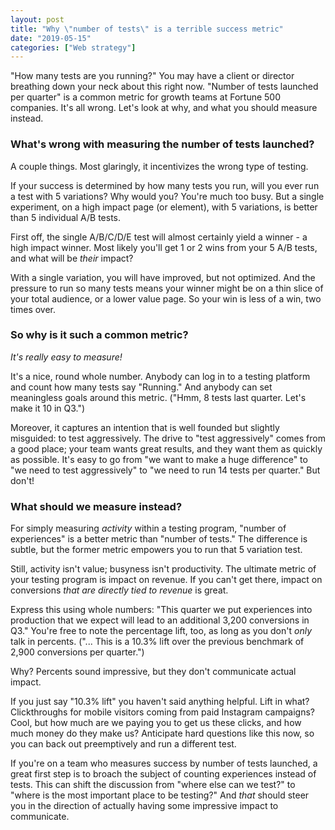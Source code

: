 ```yaml
---
layout: post
title: "Why \"number of tests\" is a terrible success metric"
date: "2019-05-15"
categories: ["Web strategy"]
---
```


"How many tests are you running?" You may have a client or director breathing down your neck about this right now. "Number of tests launched per quarter" is a common metric for growth teams at Fortune 500 companies. It's all wrong. Let's look at why, and what you should measure instead.

### What's wrong with measuring the number of tests launched?

A couple things. Most glaringly, it incentivizes the wrong type of testing. 

If your success is determined by how many tests you run, will you ever run a test with 5 variations? Why would you? You're much too busy. But a single experiment, on a high impact page (or element), with 5 variations, is better than 5 individual A/B tests.

First off, the single A/B/C/D/E test will almost certainly yield a winner - a high impact winner. Most likely you'll get 1 or 2 wins from your 5 A/B tests, and what will be _their_ impact?

With a single variation, you will have improved, but not optimized. And the pressure to run so many tests means your winner might be on a thin slice of your total audience, or a lower value page. So your win is less of a win, two times over.

### So why is it such a common metric?

_It's really easy to measure!_ 

It's a nice, round whole number. Anybody can log in to a testing platform and count how many tests say "Running." And anybody can set meaningless goals around this metric. ("Hmm, 8 tests last quarter. Let's make it 10 in Q3.")

Moreover, it captures an intention that is well founded but slightly misguided: to test aggressively. The drive to "test aggressively" comes from a good place; your team wants great results, and they want them as quickly as possible. It's easy to go from "we want to make a huge difference" to "we need to test aggressively" to "we need to run 14 tests per quarter." But don't!

### What should we measure instead?

For simply measuring _activity_ within a testing program, "number of experiences" is a better metric than "number of tests." The difference is subtle, but the former metric empowers you to run that 5 variation test.

Still, activity isn't value; busyness isn't productivity. The ultimate metric of your testing program is impact on revenue. If you can't get there, impact on conversions _that are directly tied to revenue_ is great.

Express this using whole numbers: "This quarter we put experiences into production that we expect will lead to an additional 3,200 conversions in Q3." You're free to note the percentage lift, too, as long as you don't _only_ talk in percents. ("... This is a 10.3% lift over the previous benchmark of 2,900 conversions per quarter.")

Why? Percents sound impressive, but they don't communicate actual impact. 

If you just say "10.3% lift" you haven't said anything helpful. Lift in what? Clickthroughs for mobile visitors coming from paid Instagram campaigns? Cool, but how much are we paying you to get us these clicks, and how much money do they make us? Anticipate hard questions like this now, so you can back out preemptively and run a different test.

If you're on a team who measures success by number of tests launched, a great first step is to broach the subject of counting experiences instead of tests. This can shift the discussion from "where else can we test?" to "where is the most important place to be testing?" And _that_ should steer you in the direction of actually having some impressive impact to communicate.
